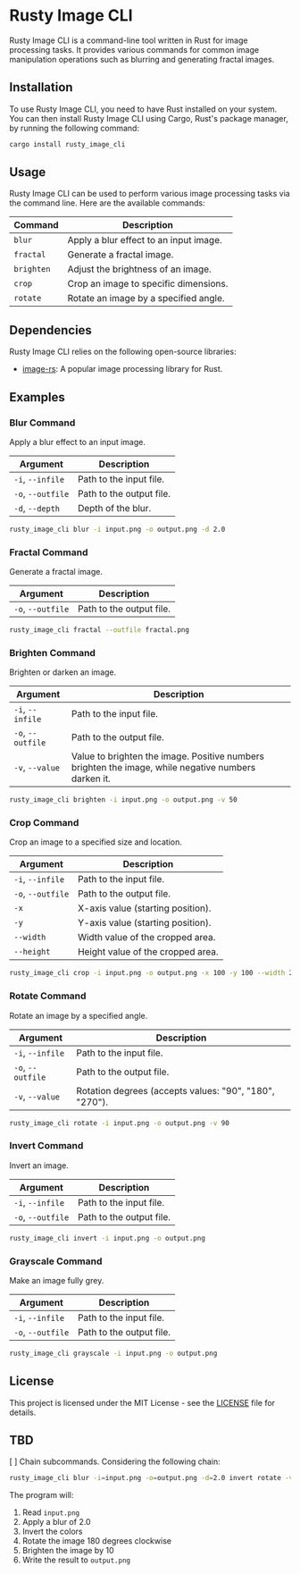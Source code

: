 # Rusty Image CLI

Rusty Image CLI is a command-line tool written in Rust for image processing tasks. It provides various commands for common image manipulation operations such as blurring and generating fractal images.

## Installation

To use Rusty Image CLI, you need to have Rust installed on your system. You can then install Rusty Image CLI using Cargo, Rust's package manager, by running the following command:

```sh
cargo install rusty_image_cli
```

## Usage

Rusty Image CLI can be used to perform various image processing tasks via the command line. Here are the available commands:

| Command    | Description                            |
| ---------- | -------------------------------------- |
| `blur`     | Apply a blur effect to an input image. |
| `fractal`  | Generate a fractal image.              |
| `brighten` | Adjust the brightness of an image.     |
| `crop`     | Crop an image to specific dimensions.  |
| `rotate`   | Rotate an image by a specified angle.  |

## Dependencies

Rusty Image CLI relies on the following open-source libraries:

- [image-rs](https://crates.io/crates/image): A popular image processing library for Rust.

## Examples

### Blur Command

Apply a blur effect to an input image.

| Argument          | Description              |
| ----------------- | ------------------------ |
| `-i`, `--infile`  | Path to the input file.  |
| `-o`, `--outfile` | Path to the output file. |
| `-d`, `--depth`   | Depth of the blur.       |

```sh
rusty_image_cli blur -i input.png -o output.png -d 2.0
```

### Fractal Command

Generate a fractal image.

| Argument          | Description              |
| ----------------- | ------------------------ |
| `-o`, `--outfile` | Path to the output file. |

```sh
rusty_image_cli fractal --outfile fractal.png
```

### Brighten Command

Brighten or darken an image.

| Argument          | Description                                                                                         |
| ----------------- | --------------------------------------------------------------------------------------------------- |
| `-i`, `--infile`  | Path to the input file.                                                                             |
| `-o`, `--outfile` | Path to the output file.                                                                            |
| `-v`, `--value`   | Value to brighten the image. Positive numbers brighten the image, while negative numbers darken it. |

```sh
rusty_image_cli brighten -i input.png -o output.png -v 50
```

### Crop Command

Crop an image to a specified size and location.

| Argument          | Description                       |
| ----------------- | --------------------------------- |
| `-i`, `--infile`  | Path to the input file.           |
| `-o`, `--outfile` | Path to the output file.          |
| `-x`              | X-axis value (starting position). |
| `-y`              | Y-axis value (starting position). |
| `--width`         | Width value of the cropped area.  |
| `--height`        | Height value of the cropped area. |

```sh
rusty_image_cli crop -i input.png -o output.png -x 100 -y 100 --width 200 --height 200
```

### Rotate Command

Rotate an image by a specified angle.

| Argument          | Description                                            |
| ----------------- | ------------------------------------------------------ |
| `-i`, `--infile`  | Path to the input file.                                |
| `-o`, `--outfile` | Path to the output file.                               |
| `-v`, `--value`   | Rotation degrees (accepts values: "90", "180", "270"). |

```sh
rusty_image_cli rotate -i input.png -o output.png -v 90
```

### Invert Command

Invert an image.

| Argument          | Description              |
| ----------------- | ------------------------ |
| `-i`, `--infile`  | Path to the input file.  |
| `-o`, `--outfile` | Path to the output file. |

```sh
rusty_image_cli invert -i input.png -o output.png
```

### Grayscale Command

Make an image fully grey.

| Argument          | Description              |
| ----------------- | ------------------------ |
| `-i`, `--infile`  | Path to the input file.  |
| `-o`, `--outfile` | Path to the output file. |

```sh
rusty_image_cli grayscale -i input.png -o output.png
```

## License

This project is licensed under the MIT License - see the [LICENSE](LICENSE.md) file for details.

## TBD

[ ] Chain subcommands. Considering the following chain:

```sh
rusty_image_cli blur -i=input.png -o=output.png -d=2.0 invert rotate -v=180 brighten -v=10
```

The program will:

1. Read `input.png`
2. Apply a blur of 2.0
3. Invert the colors
4. Rotate the image 180 degrees clockwise
5. Brighten the image by 10
6. Write the result to `output.png`
